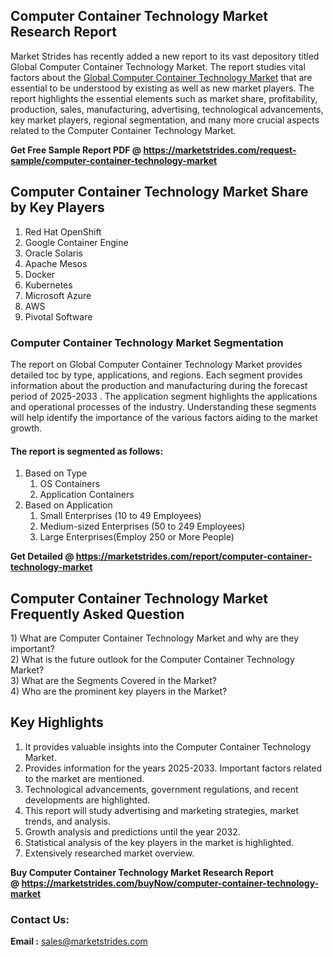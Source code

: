 <h2>Computer Container Technology Market Research Report</h2>
<p>Market Strides has recently added a new report to its vast depository titled Global Computer Container Technology Market. The report studies vital factors about the&nbsp;<a href="https://marketstrides.com/report/computer-container-technology-market">Global Computer Container Technology Market</a>&nbsp;that are essential to be understood by existing as well as new market players. The report highlights the essential elements such as market share, profitability, production, sales, manufacturing, advertising, technological advancements, key market players, regional segmentation, and many more crucial aspects related to the Computer Container Technology Market.</p>
<p><strong>Get Free Sample Report PDF @&nbsp;<a href="https://marketstrides.com/request-sample/computer-container-technology-market">https://marketstrides.com/request-sample/computer-container-technology-market</a></strong></p>
<h2><strong>Computer Container Technology Market Share by Key Players</strong></h2>
<ol>
<li>Red Hat OpenShift</li>
<li>Google Container Engine</li>
<li>Oracle Solaris</li>
<li>Apache Mesos</li>
<li>Docker</li>
<li>Kubernetes</li>
<li>Microsoft Azure</li>
<li>AWS</li>
<li>Pivotal Software</li>
</ol>
<h3><strong>Computer Container Technology Market Segmentation</strong></h3>
<p>The report on Global Computer Container Technology Market provides detailed toc by type, applications, and regions. Each segment provides information about the production and manufacturing during the forecast period of 2025-2033 . The application segment highlights the applications and operational processes of the industry. Understanding these segments will help identify the importance of the various factors aiding to the market growth.</p>
<h4>The report is segmented as follows:</h4>
<ol>
<li>Based on Type
<ol>
<li>OS Containers</li>
<li>Application Containers</li>
</ol>
</li>
<li>Based on Application
<ol>
<li>Small Enterprises (10 to 49 Employees)</li>
<li>Medium-sized Enterprises (50 to 249 Employees)</li>
<li>Large Enterprises(Employ 250 or More People)</li>
</ol>
</li>
</ol>
<p><strong>Get Detailed @&nbsp;<a href="https://marketstrides.com/report/computer-container-technology-market">https://marketstrides.com/report/computer-container-technology-market</a></strong></p>
<h2 class=""><strong>Computer Container Technology Market Frequently Asked Question</strong></h2>
<div class="">1) What are&nbsp;Computer Container Technology Market and why are they important?
<div class="">
<div class="">2) What is the future outlook for the Computer Container Technology Market?</div>
</div>
</div>
<div class="">3) What are the Segments Covered in the Market?</div>
<div class="">4) Who are the prominent key players in the Market?</div>
<h2><strong>Key Highlights</strong></h2>
<div class="">
<ol>
<li>It provides valuable insights into the Computer Container Technology Market.</li>
<li>Provides information for the years 2025-2033. Important factors related to the market are mentioned.</li>
<li>Technological advancements, government regulations, and recent developments are highlighted.</li>
<li>This report will study advertising and marketing strategies, market trends, and analysis.</li>
<li>Growth analysis and predictions until the year 2032.</li>
<li>Statistical analysis of the key players in the market is highlighted.</li>
<li>Extensively researched market overview.</li>
</ol>
<p><strong>Buy Computer Container Technology Market Research Report @&nbsp;<a href="https://marketstrides.com/buyNow/computer-container-technology-market">https://marketstrides.com/buyNow/computer-container-technology-market</a></strong></p>
<h3>Contact Us:</h3>
<p><strong>Email :</strong> <a href="mailto:sales@marketstrides.com">sales@marketstrides.com</a></p>
</div>
